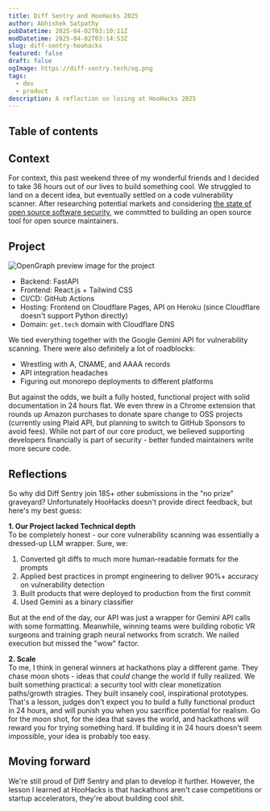```yaml
---
title: Diff Sentry and HooHacks 2025
author: Abhishek Satpathy
pubDatetime: 2025-04-02T03:10:11Z
modDatetime: 2025-04-02T03:14:53Z
slug: diff-sentry-hoohacks
featured: false
draft: false
ogImage: https://diff-sentry.tech/og.png
tags:
  - dev
  - product
description: A reflection on losing at HooHacks 2025
---
```


## Table of contents

## Context  
For context, this past weekend three of my wonderful friends and I decided to take 36 hours out of our lives to build something cool. We struggled to land on a decent idea, but eventually settled on a code vulnerability scanner. After researching potential markets and considering [the state of open source software security](https://4008838.fs1.hubspotusercontent-na1.net/hubfs/4008838/2024-tidelift-state-of-the-open-source-maintainer-report.pdf), we committed to building an open source tool for open source maintainers.

## Project  
![OpenGraph preview image for the project](@/assets/images/og.png)
- Backend: FastAPI  
- Frontend: React.js + Tailwind CSS  
- CI/CD: GitHub Actions  
- Hosting: Frontend on Cloudflare Pages, API on Heroku (since Cloudflare doesn't support Python directly)  
- Domain: `get.tech` domain with Cloudflare DNS  

We tied everything together with the Google Gemini API for vulnerability scanning. There were also definitely a lot of roadblocks:  
- Wrestling with A, CNAME, and AAAA records
- API integration headaches  
- Figuring out monorepo deployments to different platforms  

But against the odds, we built a fully hosted, functional project with solid documentation in 24 hours flat. We even threw in a Chrome extension that rounds up Amazon purchases to donate spare change to OSS projects (currently using Plaid API, but planning to switch to GitHub Sponsors to avoid fees). While not part of our core product, we believed supporting developers financially is part of security - better funded maintainers write more secure code.

## Reflections  
So why did Diff Sentry join 185+ other submissions in the "no prize" graveyard? Unfortunately HooHacks doesn't provide direct feedback, but here's my best guess:

**1. Our Project lacked Technical depth**  
To be completely honest - our core vulnerability scanning was essentially a dressed-up LLM wrapper. Sure, we:  
1. Converted git diffs to much more human-readable formats for the prompts
2. Applied best practices in prompt engineering to deliver 90%+ accuracy on vulnerability detection
3. Built products that were deployed to production from the first commit
4. Used Gemini as a binary classifier  

But at the end of the day, our API was just a wrapper for Gemini API calls with some formatting. Meanwhile, winning teams were building robotic VR surgeons and training graph neural networks from scratch. We nailed execution but missed the "wow" factor.

**2. Scale**  
To me, I think in general winners at hackathons play a different game. They chase moon shots - ideas that *could* change the world if fully realized. We built something practical: a security tool with clear monetization paths/growth stragies. They built insanely cool, inspirational prototypes. That's a lesson, judges don't expect you to build a fully functional product in 24 hours, and will punish you when you sacrifice potential for realism. Go for the moon shot, for the idea that saves the world, and hackathons will reward you for trying something hard. If building it in 24 hours doesn't seem impossible, your idea is probably too easy.

## Moving forward
We're still proud of Diff Sentry and plan to develop it further. However, the lesson I learned at HooHacks is that hackathons aren't case competitions or startup accelerators, they're about building cool shit.